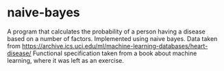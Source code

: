 # naive-bayes
A program that calculates the probability of a person having a disease based on a number of factors. Implemented using naive bayes. Data taken from https://archive.ics.uci.edu/ml/machine-learning-databases/heart-disease/
Functional specification taken from a book about machine learning, where it was left as an exercise.
